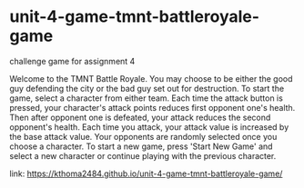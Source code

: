 # unit-4-game-tmnt-battleroyale-game
challenge game for assignment 4

Welcome to the TMNT Battle Royale. You may choose to be either the good guy defending the city or the bad guy set out for destruction. To start the game, select a character from either team. Each time the attack button is pressed, your character's attack points reduces first opponent one's health. Then after opponent one is defeated, your attack reduces the second opponent's health. Each time you attack, your attack value is increased by the base attack value. Your opponents are randomly selected once you choose a character. To start a new game, press 'Start New Game' and select a new character or continue playing with the previous character. 

link: https://kthoma2484.github.io/unit-4-game-tmnt-battleroyale-game/
